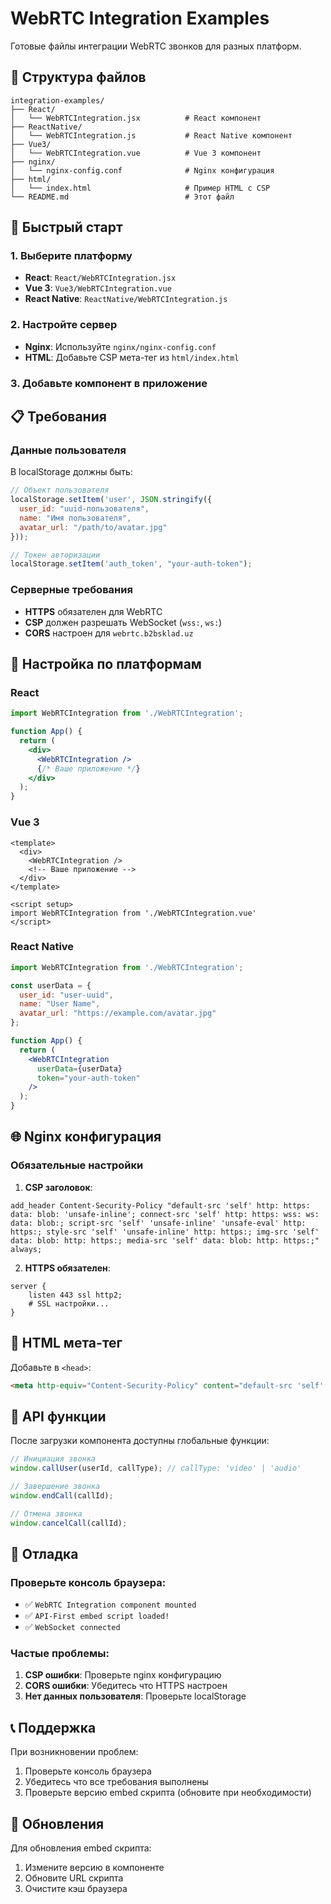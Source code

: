 # WebRTC Integration Examples

Готовые файлы интеграции WebRTC звонков для разных платформ.

## 📁 Структура файлов

```
integration-examples/
├── React/
│   └── WebRTCIntegration.jsx          # React компонент
├── ReactNative/
│   └── WebRTCIntegration.js           # React Native компонент
├── Vue3/
│   └── WebRTCIntegration.vue          # Vue 3 компонент
├── nginx/
│   └── nginx-config.conf              # Nginx конфигурация
├── html/
│   └── index.html                     # Пример HTML с CSP
└── README.md                          # Этот файл
```

## 🚀 Быстрый старт

### 1. Выберите платформу
- **React**: `React/WebRTCIntegration.jsx`
- **Vue 3**: `Vue3/WebRTCIntegration.vue`
- **React Native**: `ReactNative/WebRTCIntegration.js`

### 2. Настройте сервер
- **Nginx**: Используйте `nginx/nginx-config.conf`
- **HTML**: Добавьте CSP мета-тег из `html/index.html`

### 3. Добавьте компонент в приложение

## 📋 Требования

### Данные пользователя
В localStorage должны быть:
```javascript
// Объект пользователя
localStorage.setItem('user', JSON.stringify({
  user_id: "uuid-пользователя",
  name: "Имя пользователя",
  avatar_url: "/path/to/avatar.jpg"
}));

// Токен авторизации
localStorage.setItem('auth_token', "your-auth-token");
```

### Серверные требования
- **HTTPS** обязателен для WebRTC
- **CSP** должен разрешать WebSocket (`wss:`, `ws:`)
- **CORS** настроен для `webrtc.b2bsklad.uz`

## 🔧 Настройка по платформам

### React
```jsx
import WebRTCIntegration from './WebRTCIntegration';

function App() {
  return (
    <div>
      <WebRTCIntegration />
      {/* Ваше приложение */}
    </div>
  );
}
```

### Vue 3
```vue
<template>
  <div>
    <WebRTCIntegration />
    <!-- Ваше приложение -->
  </div>
</template>

<script setup>
import WebRTCIntegration from './WebRTCIntegration.vue'
</script>
```

### React Native
```jsx
import WebRTCIntegration from './WebRTCIntegration';

const userData = {
  user_id: "user-uuid",
  name: "User Name",
  avatar_url: "https://example.com/avatar.jpg"
};

function App() {
  return (
    <WebRTCIntegration 
      userData={userData}
      token="your-auth-token"
    />
  );
}
```

## 🌐 Nginx конфигурация

### Обязательные настройки

1. **CSP заголовок**:
```nginx
add_header Content-Security-Policy "default-src 'self' http: https: data: blob: 'unsafe-inline'; connect-src 'self' http: https: wss: ws: data: blob:; script-src 'self' 'unsafe-inline' 'unsafe-eval' http: https:; style-src 'self' 'unsafe-inline' http: https:; img-src 'self' data: blob: http: https:; media-src 'self' data: blob: http: https:;" always;
```

2. **HTTPS обязателен**:
```nginx
server {
    listen 443 ssl http2;
    # SSL настройки...
}
```

## 📱 HTML мета-тег

Добавьте в `<head>`:
```html
<meta http-equiv="Content-Security-Policy" content="default-src 'self' http: https: data: blob: 'unsafe-inline'; connect-src 'self' http: https: wss: ws: data: blob:; script-src 'self' 'unsafe-inline' 'unsafe-eval' http: https:; style-src 'self' 'unsafe-inline' http: https:; img-src 'self' data: blob: http: https:; media-src 'self' data: blob: http: https:;">
```

## 🔌 API функции

После загрузки компонента доступны глобальные функции:

```javascript
// Инициация звонка
window.callUser(userId, callType); // callType: 'video' | 'audio'

// Завершение звонка
window.endCall(callId);

// Отмена звонка
window.cancelCall(callId);
```

## 🐛 Отладка

### Проверьте консоль браузера:
- ✅ `WebRTC Integration component mounted`
- ✅ `API-First embed script loaded!`
- ✅ `WebSocket connected`

### Частые проблемы:
1. **CSP ошибки**: Проверьте nginx конфигурацию
2. **CORS ошибки**: Убедитесь что HTTPS настроен
3. **Нет данных пользователя**: Проверьте localStorage

## 📞 Поддержка

При возникновении проблем:
1. Проверьте консоль браузера
2. Убедитесь что все требования выполнены
3. Проверьте версию embed скрипта (обновите при необходимости)

## 🔄 Обновления

Для обновления embed скрипта:
1. Измените версию в компоненте
2. Обновите URL скрипта
3. Очистите кэш браузера
